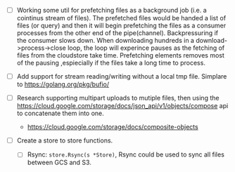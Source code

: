 


- [ ] Working some util for prefetching files as a background job (i.e. a cointinus stream of files).  The prefetched files would be handed a list of files (or query) and then it will begin prefetching the files as a consumer processes from the other end of the pipe(channel).  Backpressuring if the consumer slows down.  When downloading hundreds in a download->process->close loop, the loop will experince pauses as the fetching of files from the cloudstore take time.  Prefetching elements removes most of the pausing ,espiecially if the files take a long time to process.

- [ ] Add support for stream reading/writing without a local tmp file.  Simplare to https://golang.org/pkg/bufio/ 

- [ ] Research supporting multipart uploads to mutiple files, then using the https://cloud.google.com/storage/docs/json_api/v1/objects/compose api to concatenate them into one. 
   -  https://cloud.google.com/storage/docs/composite-objects

- [ ] Create a store to store functions.  
   - [ ] Rsync: `store.Rsync(s *Store)`, Rsync could be used to sync all files between GCS and S3.
